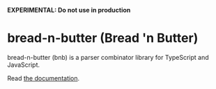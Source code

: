 **EXPERIMENTAL: Do not use in production**

# bread-n-butter (Bread 'n Butter)

bread-n-butter (bnb) is a parser combinator library for TypeScript and JavaScript.

Read [the documentation](https://wavebeem-bread-n-butter.netlify.app/).
